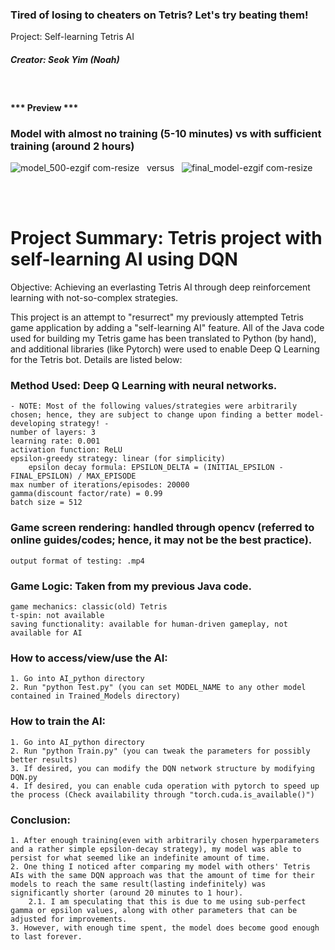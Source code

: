 ### Tired of losing to cheaters on Tetris? Let's try beating them!
Project: Self-learning Tetris AI 
##### Creator: Seok Yim (Noah)
<br>

#### *** Preview *** 
### Model with almost no training (5-10 minutes) vs with sufficient training (around 2 hours)
![model_500-ezgif com-resize](https://github.com/seokyim8/Tetris/assets/49558316/2334edb3-d3af-4d02-a010-c4b349faee1a)&nbsp;&nbsp;&nbsp;versus&nbsp;&nbsp;&nbsp;![final_model-ezgif com-resize](https://github.com/seokyim8/Tetris/assets/49558316/00f62457-6435-44f3-bb47-b6f0df098025)

<br><br>

# Project Summary: Tetris project with self-learning AI using DQN

Objective: Achieving an everlasting Tetris AI through deep reinforcement learning with not-so-complex strategies.

This project is an attempt to "resurrect" my previously attempted Tetris game application by adding a "self-learning AI" feature. All of the Java code used for building my Tetris game has been translated 
to Python (by hand), and additional libraries (like Pytorch) were used to enable Deep Q Learning for the Tetris bot. Details are listed below:

### Method Used: Deep Q Learning with neural networks.
    - NOTE: Most of the following values/strategies were arbitrarily chosen; hence, they are subject to change upon finding a better model-developing strategy! -
    number of layers: 3
    learning rate: 0.001
    activation function: ReLU
    epsilon-greedy strategy: linear (for simplicity)
        epsilon decay formula: EPSILON_DELTA = (INITIAL_EPSILON - FINAL_EPSILON) / MAX_EPISODE
    max number of iterations/episodes: 20000 
    gamma(discount factor/rate) = 0.99
    batch size = 512

### Game screen rendering: handled through opencv (referred to online guides/codes; hence, it may not be the best practice).
    output format of testing: .mp4

### Game Logic: Taken from my previous Java code.
    game mechanics: classic(old) Tetris
    t-spin: not available
    saving functionality: available for human-driven gameplay, not available for AI

### How to access/view/use the AI:
    1. Go into AI_python directory
    2. Run "python Test.py" (you can set MODEL_NAME to any other model contained in Trained_Models directory)

### How to train the AI:
    1. Go into AI_python directory
    2. Run "python Train.py" (you can tweak the parameters for possibly better results)
    3. If desired, you can modify the DQN network structure by modifying DQN.py
    4. If desired, you can enable cuda operation with pytorch to speed up the process (Check availability through "torch.cuda.is_available()") 

### Conclusion:
    1. After enough training(even with arbitrarily chosen hyperparameters and a rather simple epsilon-decay strategy), my model was able to persist for what seemed like an indefinite amount of time.
    2. One thing I noticed after comparing my model with others' Tetris AIs with the same DQN approach was that the amount of time for their models to reach the same result(lasting indefinitely) was significantly shorter (around 20 minutes to 1 hour).
        2.1. I am speculating that this is due to me using sub-perfect gamma or epsilon values, along with other parameters that can be adjusted for improvements.
    3. However, with enough time spent, the model does become good enough to last forever. 

